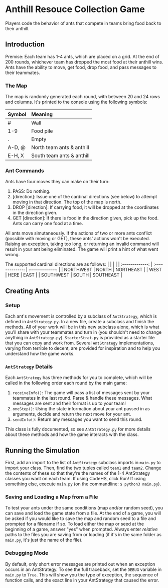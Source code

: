 # Anthill Resouce Collection Game
Players code the behavior of ants that compete in teams bring food back to their anthill.

## Introduction
Premise: Each team has 1-4 ants, which are placed on a grid. At the end of 200 rounds, whichever team has dropped the most food at their anthill wins. Ants have the ability to move, get food, drop food, and pass messages to their teammates.

### The Map
The map is randomly generated each round,
with between 20 and 24 rows and columns.
It's printed to the console using the following symbols:

| Symbol         | Meaning       |
| :------------- | :------------- |
| #              | Wall           |
| 1-9            | Food pile      |
| .              | Empty          |
| A-D, @         | North team ants & anthill |
| E-H, X         | South team ants & anthill |

### Ant Commands
Ants have four moves they can make on their turn:
1. PASS: Do nothing.
2. [direction]: Issue one of the cardinal directions (see below) to attempt moving in that direction. The top of the map is north.
3. DROP [direction]: If carrying food, it will be dropped at the coordinates in the direction given.
4. GET [direction]: If there is food in the direction given, pick up the food. Ants can carry one food at a time.

All ants move simutaneously. If the actions of two or more ants conflict (possible with moving or GET), these ants' actions won't be executed. Raising an exception, taking too long, or returning an invalid command will result in your ant being eliminated. The game will print a hint of what went wrong.

The supported cardinal directions are as follows:
|                |                 |                |
| :-------------: | :-------------: | :-------------: |
| NORTHWEST       | NORTH           | NORTHEAST       |
| WEST            | HERE            | EAST            |
| SOUTHWEST       | SOUTH           | SOUTHEAST       |

## Creating Ants
### Setup
Each ant's movement is controlled by a subclass of `AntStrategy`,
which is defined in `AntStrategy.py`.
In a new file, create a subclass and finish the methods.
All of your work will be in this new subclass alone, which is what you'll share with your teammates and turn in (you shouldn't need to change anything in `AntStrategy.py`).
`StarterStrat.py` is provided as a starter file that you can copy and work from.
Several `AntStrategy` implementations, varying from terrible to decent, are provided for inspiration and to help you understand how the game works.

### `AntStrategy` Details
Each `AntStrategy` has three methods for you to complete, which will be called in the following order each round by the main game:
1. `receiveInfo()`: The game will pass a list of messages sent by your teammates in the last round. Parse & handle these messages. What messages are sent and their format is up to your team!
2. `oneStep()`: Using the state information about your ant passed in as arguments, decide and return the next move for your ant.
3. `sendInfo()`: Return any messages you want to send this round.

This class is fully documented, so see `AntStrategy.py` for more details about these methods and how the game interacts with the class.

## Running the Simulation
First, add an import to the list of `AntStrategy` subclass imports in `main.py` to import your class.
Then, find the two tuples called `team1` and `team2`.
Change the contents of these so that they're the names of the 1-4 AntStrategy classes you want on each team.
If using CodeHS, click Run! If using something else, execute `main.py` (on the commandline: `$ python3 main.py`).

### Saving and Loading a Map from a File
To test your ants under the same conditions
(map and/or random seed),
you can save and load the game state from a file.
At the end of a game,
you will be asked if you would like to save the map and random seed to a file and prompted for a filename if so.
To load either the map or seed at the beginning of a game,
answer "yes" when prompted.
Always enter *relative* paths to the files you are saving from or loading
(if it's in the same folder as `main.py`, it's just the name of the file).

### Debugging Mode
By default, only short error messages are printed out when an exception occurs in an AntStrategy.
To see the full traceback,
set the `DEBUG` variable in `main.py` to `True`.
This will show you the type of exception, the sequence of function calls, and the exact line in your AntStrategy that caused the error.
